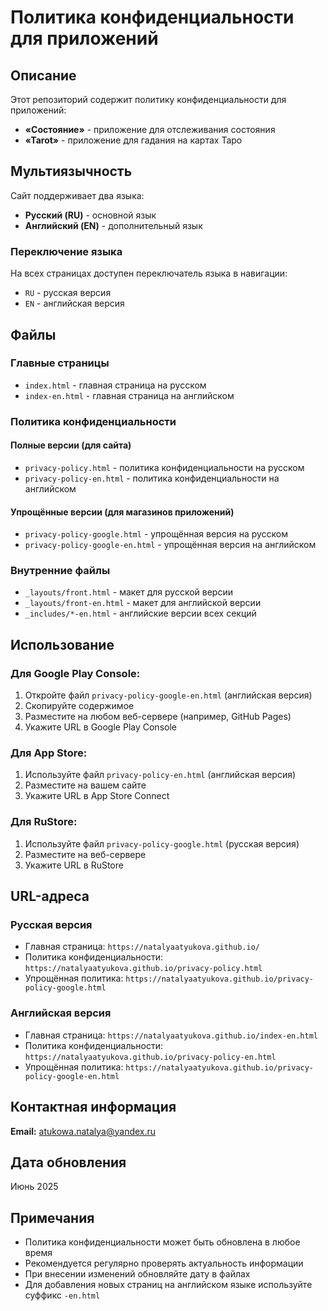 # Политика конфиденциальности для приложений

## Описание

Этот репозиторий содержит политику конфиденциальности для приложений:
- **«Состояние»** - приложение для отслеживания состояния
- **«Tarot»** - приложение для гадания на картах Таро

## Мультиязычность

Сайт поддерживает два языка:
- **Русский (RU)** - основной язык
- **Английский (EN)** - дополнительный язык

### Переключение языка

На всех страницах доступен переключатель языка в навигации:
- `RU` - русская версия
- `EN` - английская версия

## Файлы

### Главные страницы
- `index.html` - главная страница на русском
- `index-en.html` - главная страница на английском

### Политика конфиденциальности

#### Полные версии (для сайта)
- `privacy-policy.html` - политика конфиденциальности на русском
- `privacy-policy-en.html` - политика конфиденциальности на английском

#### Упрощённые версии (для магазинов приложений)
- `privacy-policy-google.html` - упрощённая версия на русском
- `privacy-policy-google-en.html` - упрощённая версия на английском

### Внутренние файлы
- `_layouts/front.html` - макет для русской версии
- `_layouts/front-en.html` - макет для английской версии
- `_includes/*-en.html` - английские версии всех секций

## Использование

### Для Google Play Console:
1. Откройте файл `privacy-policy-google-en.html` (английская версия)
2. Скопируйте содержимое
3. Разместите на любом веб-сервере (например, GitHub Pages)
4. Укажите URL в Google Play Console

### Для App Store:
1. Используйте файл `privacy-policy-en.html` (английская версия)
2. Разместите на вашем сайте
3. Укажите URL в App Store Connect

### Для RuStore:
1. Используйте файл `privacy-policy-google.html` (русская версия)
2. Разместите на веб-сервере
3. Укажите URL в RuStore

## URL-адреса

### Русская версия
- Главная страница: `https://natalyaatyukova.github.io/`
- Политика конфиденциальности: `https://natalyaatyukova.github.io/privacy-policy.html`
- Упрощённая политика: `https://natalyaatyukova.github.io/privacy-policy-google.html`

### Английская версия
- Главная страница: `https://natalyaatyukova.github.io/index-en.html`
- Политика конфиденциальности: `https://natalyaatyukova.github.io/privacy-policy-en.html`
- Упрощённая политика: `https://natalyaatyukova.github.io/privacy-policy-google-en.html`

## Контактная информация

**Email:** atukowa.natalya@yandex.ru

## Дата обновления

Июнь 2025

## Примечания

- Политика конфиденциальности может быть обновлена в любое время
- Рекомендуется регулярно проверять актуальность информации
- При внесении изменений обновляйте дату в файлах
- Для добавления новых страниц на английском языке используйте суффикс `-en.html` 
